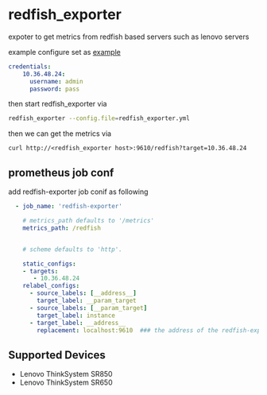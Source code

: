 # redfish_exporter
expoter to get  metrics from redfish based servers such as lenovo servers



example configure set as [example](./scripts/redfish_exporter.yml)
```yaml
credentials:
    10.36.48.24:
      username: admin
      password: pass
```



then start redfish_exporter via 
```sh
redfish_exporter --config.file=redfish_exporter.yml
```

then we can get the metrics via 
```
curl http://<redfish_exporter host>:9610/redfish?target=10.36.48.24

```

## prometheus job conf
add redfish-exporter job conif as following
```yaml
  - job_name: 'redfish-exporter'

    # metrics_path defaults to '/metrics'
    metrics_path: /redfish


    # scheme defaults to 'http'.

    static_configs:
    - targets:
       - 10.36.48.24
    relabel_configs:
      - source_labels: [__address__]
        target_label: __param_target
      - source_labels: [__param_target]
        target_label: instance
      - target_label: __address__
        replacement: localhost:9610  ### the address of the redfish-exporter address
````


## Supported Devices
- Lenovo ThinkSystem SR850
- Lenovo ThinkSystem SR650